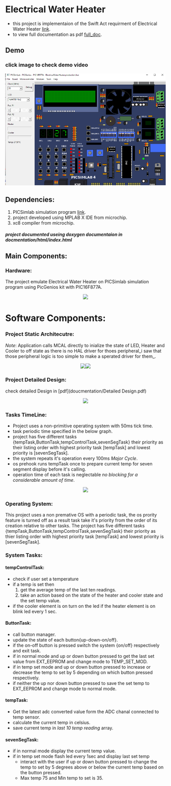 # Electrical Water Heater
* this project is implementaion of the Swift Act requirment of Electrical Water Heater [link](https://github.com/Abdelbary/ElectricWaterHeater/blob/master/Kit_info/Electric%20Water%20Heater.pdf).
* to view full documentation as pdf  [full_doc](https://github.com/Abdelbary/ElectricWaterHeater/blob/master/documentation/doc.pdf).
## Demo
### click image to check demo video 
[![Demo](picture/demo.PNG)](https://www.youtube.com/watch?v=F_yb4pN2a-Q")
## Dependencies:
1. PICSimlab simulation program [link](https://github.com/lcgamboa/picsimlab).
2. project developed using MPLAB X IDE from microchip.
3. xc8 compiler from microchip.

##### project documented useing doxygen documentaion in docmentation/html/index.html 
## Main Components:
### Hardware:
The project emulate Electrical Water Heater on PICSimlab simulation program using PicGenios kit with PIC16F877A.
<div style="text-align:center"><image src="picture/ProjectSchematic.png"/></div>

# Software Components:
### Project Static Architecutre:
_Note_: Application calls MCAL directly to inialize the state of LED, Heater and Cooler to off state as there is no 
HAL driver for thoes peripheral_i saw that those peripheral logic is too simple to make a sperated driver for them_.
<div style="text-align:center"><image src="picture/projectStaticArchitecture.png"/><image src="picture/initFun.png"/></div>

### Project Detailed Design:
check detailed Design in [pdf](doucmentation/Detailed Design.pdf)
<div style="text-align:center"><image src="picture/DetailedDesign.png"/></div>

### Tasks TimeLine:
* Project uses a non-primitive operating system with 50ms tick time.
* task periodic time specified in the below graph.
* project has five different tasks {tempTask,ButtonTask,tempControlTask,sevenSegTask} their priority as their listing 
  order with highest priority task [tempTask] and lowest priority is [sevenSegTask].
* the system repeats it's operation every 100ms _Major Cycle_.
* os prehook runs tempTask once to prepare current temp for seven segment display before it's calling.
* operation time of each task is neglectable _no blocking for a considerable amount of time_.

<div style="text-align:center"><image src="picture\timeLine.png"/></div>

### Operating System:
This project uses a non premative OS with a periodic task, the os prority feature is turned off as a result task take it's
priority from the order of its creation relative to other tasks.
The project has five different tasks {tempTask,ButtonTask,tempControlTask,sevenSegTask} their priority as thier listing 
order with highest priority task [tempTask] and lowest priority is [sevenSegTask].

### System Tasks:

#### tempControlTask:
* check if user set a temperature
* if a temp is set then
	1. get the average temp of the last ten readings.
	2. take an action based on the state of the heater and cooler state and the set temp value.
* if the cooler element is on turn on the led if the heater element is on blink led every 1 sec.


#### ButtonTask:
* call button manager.
* update the state of each button{up-down-on/off}.
* if the on-off button is pressed switch the system {on/off} respectively and exit task.
* if in normal mode and up or down button pressed to get the last set value from EXT_EEPROM and change mode to TEMP_SET_MOD.
* if in temp set mode and up or down button pressed to increase or decrease the temp to set by 5 depending on which button pressed respectively.
* if neither the up nor down button pressed to save the set temp to EXT_EEPROM and change mode to normal mode.

#### tempTask:
* Get the latest adc converted value form the ADC chanal connected to temp sensor.
* calculate the current temp in celsius.
* save current temp in _last 10 temp reading_ array.

#### sevenSegTask:
* if in normal mode display the current temp value.
* if in temp set mode flash led every 1sec and display last set temp
  * interact with the user if up or down button pressed to change the temp to set by 5 degrees above or below the current temp based on the button pressed.
  * Max temp 75 and Min temp to set is 35.
